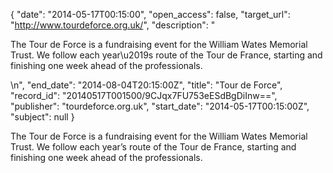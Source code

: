 {
  "date": "2014-05-17T00:15:00", 
  "open_access": false, 
  "target_url": "http://www.tourdeforce.org.uk/", 
  "description": "<p>The Tour de Force is a fundraising event for the William Wates Memorial Trust. We follow each year\u2019s route of the Tour de France, starting and finishing one week ahead of the professionals.</p>\n", 
  "end_date": "2014-08-04T20:15:00Z", 
  "title": "Tour de Force", 
  "record_id": "20140517T001500/9CJqx7FU753eESdBgDiInw==", 
  "publisher": "tourdeforce.org.uk", 
  "start_date": "2014-05-17T00:15:00Z", 
  "subject": null
}

<p>The Tour de Force is a fundraising event for the William Wates Memorial Trust. We follow each year’s route of the Tour de France, starting and finishing one week ahead of the professionals.</p>
